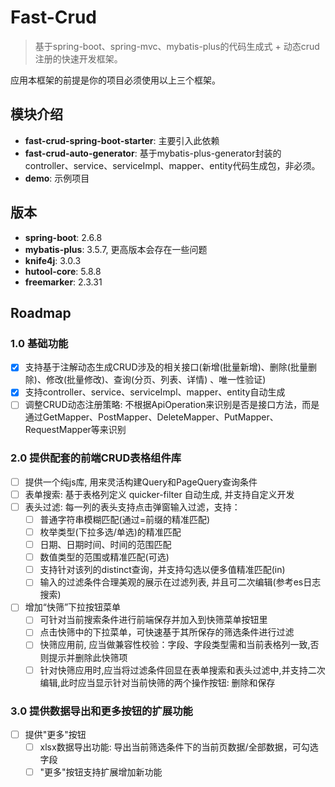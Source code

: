 # Fast-Crud

> 基于spring-boot、spring-mvc、mybatis-plus的代码生成式 + 动态crud注册的快速开发框架。

应用本框架的前提是你的项目必须使用以上三个框架。

## 模块介绍

- **fast-crud-spring-boot-starter**: 主要引入此依赖
- **fast-crud-auto-generator**: 基于mybatis-plus-generator封装的controller、service、serviceImpl、mapper、entity代码生成包，非必须。
- **demo**: 示例项目

## 版本

- **spring-boot**: 2.6.8
- **mybatis-plus**: 3.5.7, 更高版本会存在一些问题
- **knife4j**: 3.0.3
- **hutool-core**: 5.8.8
- **freemarker**: 2.3.31

## Roadmap

### 1.0 基础功能

- [x] 支持基于注解动态生成CRUD涉及的相关接口(新增(批量新增)、删除(批量删除)、修改(批量修改)、查询(分页、列表、详情)
  、唯一性验证)
- [x] 支持controller、service、serviceImpl、mapper、entity自动生成
- [ ] 调整CRUD动态注册策略: 不根据ApiOperation来识别是否是接口方法，而是通过GetMapper、PostMapper、DeleteMapper、PutMapper、RequestMapper等来识别

### 2.0 提供配套的前端CRUD表格组件库

- [ ] 提供一个纯js库, 用来灵活构建Query和PageQuery查询条件
- [ ] 表单搜索: 基于表格列定义 quicker-filter 自动生成, 并支持自定义开发
- [ ] 表头过滤: 每一列的表头支持点击弹窗输入过滤，支持：
    - [ ] 普通字符串模糊匹配(通过=前缀的精准匹配)
    - [ ] 枚举类型(下拉多选/单选)的精准匹配
    - [ ] 日期、日期时间、时间的范围匹配
    - [ ] 数值类型的范围或精准匹配(可选)
    - [ ] 支持针对该列的distinct查询，并支持勾选以便多值精准匹配(in)
    - [ ] 输入的过滤条件合理美观的展示在过滤列表, 并且可二次编辑(参考es日志搜索)
- [ ] 增加“快筛”下拉按钮菜单
    - [ ] 可针对当前搜索条件进行前端保存并加入到快筛菜单按钮里
    - [ ] 点击快筛中的下拉菜单，可快速基于其所保存的筛选条件进行过滤
    - [ ] 快筛应用前, 应当做兼容性校验：字段、字段类型需和当前表格列一致,否则提示并删除此快筛项
    - [ ] 针对快筛应用时,应当将过滤条件回显在表单搜索和表头过滤中,并支持二次编辑,此时应当显示针对当前快筛的两个操作按钮:
      删除和保存

### 3.0 提供数据导出和更多按钮的扩展功能

- [ ] 提供"更多"按钮
    - [ ] xlsx数据导出功能: 导出当前筛选条件下的当前页数据/全部数据，可勾选字段
    - [ ] "更多"按钮支持扩展增加新功能